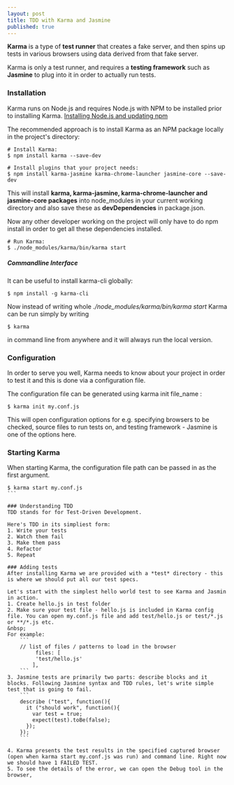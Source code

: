 ```yaml
---
layout: post
title: TDD with Karma and Jasmine
published: true
---
```


**Karma** is a type of **test runner** that creates a fake server, and then spins up tests in various browsers using data derived from that fake server.

Karma is only a test runner, and requires a **testing framework** such as **Jasmine** to plug into it in order to actually run tests.

### Installation
Karma runs on Node.js and requires Node.js with NPM to be installed prior to installing Karma.
[Installing Node.js and updating npm](https://docs.npmjs.com/getting-started/installing-node)


The recommended approach is to install Karma as an NPM package locally in the project's directory:

```
# Install Karma:
$ npm install karma --save-dev

# Install plugins that your project needs:
$ npm install karma-jasmine karma-chrome-launcher jasmine-core --save-dev
```

This will install **karma, karma-jasmine, karma-chrome-launcher and jasmine-core packages** into node_modules in your current working directory and also save these as **devDependencies** in package.json.

Now any other developer working on the project will only have to do npm install in order to get all these dependencies installed.

```
# Run Karma:
$ ./node_modules/karma/bin/karma start
```
##### Commandline Interface
It can be useful to install karma-cli globally:
```
$ npm install -g karma-cli
````


Now instead of writing whole *./node_modules/karma/bin/karma start* Karma can be run simply by writing
```
$ karma
````
in command line from anywhere and it will always run the local version.


### Configuration
In order to serve you well, Karma needs to know about your project in order to test it and this is done via a configuration file.

The configuration file can be generated using karma init file_name :
```
$ karma init my.conf.js
```

This will open configuration options for e.g. specifying browsers to be checked, source files to run tests on, and testing framework - Jasmine is one of the options here.

### Starting Karma
When starting Karma, the configuration file path can be passed in as the first argument.
````
$ karma start my.conf.js
```

### Understanding TDD
TDD stands for for Test-Driven Development.

Here's TDD in its simpliest form:
1. Write your tests
2. Watch them fail
3. Make them pass
4. Refactor
5. Repeat

### Adding tests
After installing Karma we are provided with a *test* directory - this is where we should put all our test specs.

Let's start with the simplest hello world test to see Karma and Jasmin in action.
1. Create hello.js in test folder
2. Make sure your test file - hello.js is included in Karma config file. You can open my.conf.js file and add test/hello.js or test/*.js or **/*.js etc.
&nbsp;
For example:
    ```
    // list of files / patterns to load in the browser
         files: [
         'test/hello.js'
        ],
    ```
3. Jasmine tests are primarily two parts: describe blocks and it blocks. Following Jasmine syntax and TDD rules, let's write simple test that is going to fail.
    ```
    describe ("test", function(){
      it ("should work", function(){
        var test = true;
        expect(test).toBe(false);
      });
    });
    ```

4. Karma presents the test results in the specified captured browser (open when karma start my.conf.js was run) and command line. Right now we should have 1 FAILED TEST.
5. To see the details of the error, we can open the Debug tool in the browser,
